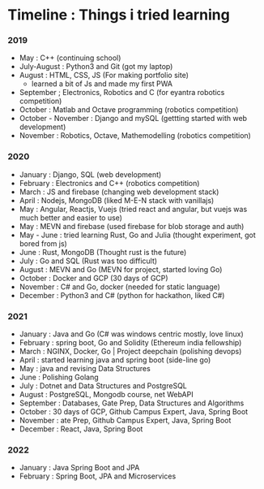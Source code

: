 # Timeline : Things i tried learning

### 2019
 
- May : C++ (continuing school) 
- July-August : Python3 and Git (got my laptop) 
- August : HTML, CSS, JS (For making portfolio site)  
	-  learned a bit of Js and made my first PWA 
- September ; Electronics, Robotics and C (for eyantra robotics competition) 
- October : Matlab and Octave programming (robotics competition) 
- October - November : Django and mySQL (gettting started with web development) 
- November : Robotics, Octave, Mathemodelling (robotics competition)

### 2020

 
- January : Django, SQL  (web development) 
- February : Electronics and C++ (robotics competition) 
- March : JS and firebase (changing web development stack) 
- April : Nodejs, MongoDB (liked M-E-N stack with vanillajs) 
- May : Angular, Reactjs, Vuejs (tried react and angular, but vuejs was much better and easier to use) 
- May : MEVN and firebase (used firebase for blob storage and auth) 
- May - June : tried learning Rust, Go and Julia (thought experiment, got bored from js) 
- June : Rust, MongoDB (Thought rust is the future) 
- July : Go and SQL (Rust was too difficult) 
- August : MEVN and Go (MEVN for project, started loving Go) 
- October : Docker and GCP (30 days of GCP) 
- November : C# and Go, docker (needed for static language) 
- December : Python3 and C# (python for hackathon, liked C#)

### 2021

 
- January : Java and Go (C# was windows centric mostly, love linux)
- February : spring boot, Go and Solidity (Ethereum india fellowship) 
- March : NGINX, Docker, Go | Project deepchain (polishing devops) 
- April : started learning java and spring boot (side-line go) 
- May : java and revising Data Structures 
- June : Polishing Golang 
- July : Dotnet and Data Structures and PostgreSQL 
- August : PostgreSQL, Mongodb course, net WebAPI 
- September : Databases, Gate Prep, Data Structures and Algorithms 
- October : 30 days of GCP, Github Campus Expert, Java, Spring Boot 
- November : ate Prep, Github Campus Expert, Java, Spring Boot 
- December : React, Java, Spring Boot

### 2022
- January : Java Spring Boot and JPA 
- February : Spring Boot, JPA and Microservices
